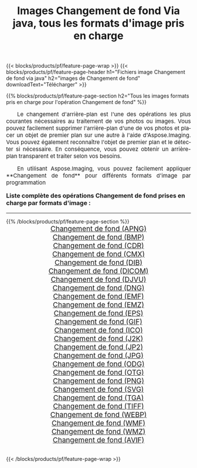 ﻿---
title: Images Changement de fond Via java, tous les formats d'image pris en charge 
weight: 3920
url: /fr/java/change-background/ 
lang: fr
langdirlevel: 2
locales: zh-hans,ja,it,ru,de,es,fr,nl,id,lt,pl,pt,vi,tr,ko,zh-hant,ar,hi,th,sv,cs,uk,he
description: En utilisant Aspose.Imaging, vous pouvez facilement Changement de fond images Via java
---

{{< blocks/products/pf/feature-page-wrap >}}
{{< blocks/products/pf/feature-page-header h1="Fichiers image Changement de fond via java" h2="images de Changement de fond" downloadText="Télécharger" >}}


{{% blocks/products/pf/feature-page-section  h2="Tous les images formats pris en charge pour l'opération Changement de fond" %}}
<p align="justify" style="text-indent:2em;font-size:15px;">
Le changement d'arrière-plan est l'une des opérations les plus courantes nécessaires au traitement de vos photos ou images. Vous pouvez facilement supprimer l'arrière-plan d'une de vos photos et placer un objet de premier plan sur une autre à l'aide d'Aspose.Imaging. Vous pouvez également reconnaître l'objet de premier plan et le détecter si nécessaire. En conséquence, vous pouvez obtenir un arrière-plan transparent et traiter selon vos besoins.
</p>
<p align="justify" style="text-indent:2em;font-size:15px;">
En utilisant Aspose.Imaging, vous pouvez facilement appliquer **Changement de fond** pour différents formats d'image par programmation
</p>
<h3 style="margin-top:16px;">
Liste complète des opérations Changement de fond prises en charge par formats d'image :
</h3>
<hr/>
{{% /blocks/products/pf/feature-page-section %}}
<div class="container-fluid productfamilypage bg-gray">
    <div class="convertypes bg-gray agp-content section">
        <div class="container">
		<div class="row other-converters" style="gap: 10px;font-size: 19px;text-align:center;">
		    <div class='col-md-3 other-converter remove-lp remove-rp'><a href="/imaging/fr/java/change-background/apng/" style="padding:15px;">Changement de fond (APNG)</a></div><div class='col-md-3 other-converter remove-lp remove-rp'><a href="/imaging/fr/java/change-background/bmp/" style="padding:15px;">Changement de fond (BMP)</a></div><div class='col-md-3 other-converter remove-lp remove-rp'><a href="/imaging/fr/java/change-background/cdr/" style="padding:15px;">Changement de fond (CDR)</a></div><div class='col-md-3 other-converter remove-lp remove-rp'><a href="/imaging/fr/java/change-background/cmx/" style="padding:15px;">Changement de fond (CMX)</a></div><div class='col-md-3 other-converter remove-lp remove-rp'><a href="/imaging/fr/java/change-background/dib/" style="padding:15px;">Changement de fond (DIB)</a></div><div class='col-md-3 other-converter remove-lp remove-rp'><a href="/imaging/fr/java/change-background/dicom/" style="padding:15px;">Changement de fond (DICOM)</a></div><div class='col-md-3 other-converter remove-lp remove-rp'><a href="/imaging/fr/java/change-background/djvu/" style="padding:15px;">Changement de fond (DJVU)</a></div><div class='col-md-3 other-converter remove-lp remove-rp'><a href="/imaging/fr/java/change-background/dng/" style="padding:15px;">Changement de fond (DNG)</a></div><div class='col-md-3 other-converter remove-lp remove-rp'><a href="/imaging/fr/java/change-background/emf/" style="padding:15px;">Changement de fond (EMF)</a></div><div class='col-md-3 other-converter remove-lp remove-rp'><a href="/imaging/fr/java/change-background/emz/" style="padding:15px;">Changement de fond (EMZ)</a></div><div class='col-md-3 other-converter remove-lp remove-rp'><a href="/imaging/fr/java/change-background/eps/" style="padding:15px;">Changement de fond (EPS)</a></div><div class='col-md-3 other-converter remove-lp remove-rp'><a href="/imaging/fr/java/change-background/gif/" style="padding:15px;">Changement de fond (GIF)</a></div><div class='col-md-3 other-converter remove-lp remove-rp'><a href="/imaging/fr/java/change-background/ico/" style="padding:15px;">Changement de fond (ICO)</a></div><div class='col-md-3 other-converter remove-lp remove-rp'><a href="/imaging/fr/java/change-background/j2k/" style="padding:15px;">Changement de fond (J2K)</a></div><div class='col-md-3 other-converter remove-lp remove-rp'><a href="/imaging/fr/java/change-background/jp2/" style="padding:15px;">Changement de fond (JP2)</a></div><div class='col-md-3 other-converter remove-lp remove-rp'><a href="/imaging/fr/java/change-background/jpg/" style="padding:15px;">Changement de fond (JPG)</a></div><div class='col-md-3 other-converter remove-lp remove-rp'><a href="/imaging/fr/java/change-background/odg/" style="padding:15px;">Changement de fond (ODG)</a></div><div class='col-md-3 other-converter remove-lp remove-rp'><a href="/imaging/fr/java/change-background/otg/" style="padding:15px;">Changement de fond (OTG)</a></div><div class='col-md-3 other-converter remove-lp remove-rp'><a href="/imaging/fr/java/change-background/png/" style="padding:15px;">Changement de fond (PNG)</a></div><div class='col-md-3 other-converter remove-lp remove-rp'><a href="/imaging/fr/java/change-background/svg/" style="padding:15px;">Changement de fond (SVG)</a></div><div class='col-md-3 other-converter remove-lp remove-rp'><a href="/imaging/fr/java/change-background/tga/" style="padding:15px;">Changement de fond (TGA)</a></div><div class='col-md-3 other-converter remove-lp remove-rp'><a href="/imaging/fr/java/change-background/tiff/" style="padding:15px;">Changement de fond (TIFF)</a></div><div class='col-md-3 other-converter remove-lp remove-rp'><a href="/imaging/fr/java/change-background/webp/" style="padding:15px;">Changement de fond (WEBP)</a></div><div class='col-md-3 other-converter remove-lp remove-rp'><a href="/imaging/fr/java/change-background/wmf/" style="padding:15px;">Changement de fond (WMF)</a></div><div class='col-md-3 other-converter remove-lp remove-rp'><a href="/imaging/fr/java/change-background/wmz/" style="padding:15px;">Changement de fond (WMZ)</a></div><div class='col-md-3 other-converter remove-lp remove-rp'><a href="/imaging/fr/java/change-background/avif/" style="padding:15px;">Changement de fond (AVIF)</a></div>
                </div>
        </div>
    </div>
</div>
<br/>

{{< /blocks/products/pf/feature-page-wrap >}}
